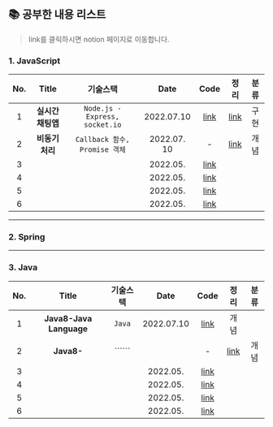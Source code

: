 
## 📚 공부한 내용 리스트
> link를 클릭하시면 notion 페이지로 이동합니다. 

### 1. JavaScript 

| No.|     Title      | 기술스택 |                          Date                         | Code | 정리 | 분류 |
| :--: |:------------: | :--: | :------------------------------------------------------: |:--:| :--:| :--:|
| 1 |**실시간채팅앱** |  ```Node.js - Express, socket.io```   | 2022.07.10  |[link](https://github.com/junghojin/TIL/tree/main/JavaScript/%EC%8B%A4%EC%8B%9C%EA%B0%84%EC%B1%84%ED%8C%85%EC%95%B1)| [link](https://junghojin.notion.site/Node-js-98eb65b3bb744a60a63a0b79278af6b5)  | 구현 |
| 2 | **비동기처리** |  ```Callback 함수, Promise 객체```     | 2022.07. 10  |-|[link](https://junghojin.notion.site/2f5b4b52fa7f40ffb4538b3ca76b7049)  | 개념 |
| 3 |   |       | 2022.05.  |[link]()| ||
| 4 |   |       | 2022.05.  |[link]()| ||
| 5 |   |       | 2022.05.  |[link]()| ||
| 6 |   |       | 2022.05.  |[link]()| ||

---

### 2. Spring

---

### 3. Java 

| No.|     Title      | 기술스택 |                          Date                         | Code | 정리 | 분류 |
| :--: |:------------: | :--: | :------------------------------------------------------: |:--:| :--:| :--:|
| 1 |**Java8-Java Language** |  ```Java```   | 2022.07.10  |[link](https://junghojin.notion.site/Java-8-Java-Language-e6b3c18ab4e34ea49cad2013830de067)  | 개념 |
| 2 | **Java8-** |  ``````     |  |-|[link]()  | 개념 |
| 3 |   |       | 2022.05.  |[link]()| ||
| 4 |   |       | 2022.05.  |[link]()| ||
| 5 |   |       | 2022.05.  |[link]()| ||
| 6 |   |       | 2022.05.  |[link]()| ||
